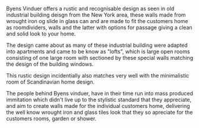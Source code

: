 Byens Vinduer offers a rustic and recognisable design as seen in old industrial
building deisgn from the New York area, these walls made from wrought iron og slide in glass
can and are made to fit the customers home as roomdividers, walls and the latter with
options for passage giving a clean and solid look to your home.

The design came about as many of these industrial building were adapted into
apartments and came to be know as "lofts", which is large open rooms
consisting of one large room with sectioned by these special walls
matching the design of the building windows.

This rustic design incidentially also matches very well with the
minimalistic room of Scandinavian home design.

The people behind Byens vinduer, have in their time run into mass produced
immitation which didn't live up to the stylistic standard that they appreciate,
and aim to create walls made for the individual customers home, delivering
the well know wrought iron and glass tiles look that they so apreciate for
the customers rooms, garden or shower.
